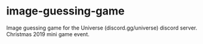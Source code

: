 # image-guessing-game
Image guessing game for the Universe (discord.gg/universe) discord server. Christmas 2019 mini game event.

